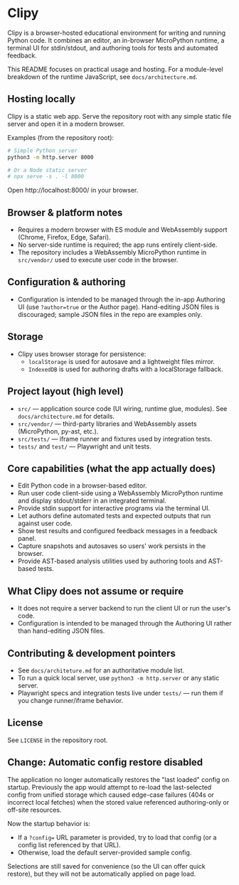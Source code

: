 # Clipy

Clipy is a browser-hosted educational environment for writing and running Python code. It combines an editor, an in-browser MicroPython runtime, a terminal UI for stdin/stdout, and authoring tools for tests and automated feedback.

This README focuses on practical usage and hosting. For a module-level breakdown of the runtime JavaScript, see `docs/architecture.md`.

## Hosting locally

Clipy is a static web app. Serve the repository root with any simple static file server and open it in a modern browser.

Examples (from the repository root):

```bash
# Simple Python server
python3 -m http.server 8000

# Or a Node static server
# npx serve -s . -l 8000
```

Open http://localhost:8000/ in your browser.

## Browser & platform notes

- Requires a modern browser with ES module and WebAssembly support (Chrome, Firefox, Edge, Safari).
- No server-side runtime is required; the app runs entirely client-side.
- The repository includes a WebAssembly MicroPython runtime in `src/vendor/` used to execute user code in the browser.

## Configuration & authoring

- Configuration is intended to be managed through the in-app Authoring UI (use `?author=true` or the Author page). Hand-editing JSON files is discouraged; sample JSON files in the repo are examples only.

## Storage

- Clipy uses browser storage for persistence:
   - `localStorage` is used for autosave and a lightweight files mirror.
   - `IndexedDB` is used for authoring drafts with a localStorage fallback.

## Project layout (high level)

- `src/` — application source code (UI wiring, runtime glue, modules). See `docs/architecture.md` for details.
- `src/vendor/` — third-party libraries and WebAssembly assets (MicroPython, py-ast, etc.).
- `src/tests/` — iframe runner and fixtures used by integration tests.
- `tests/` and `test/` — Playwright and unit tests.

## Core capabilities (what the app actually does)

- Edit Python code in a browser-based editor.
- Run user code client-side using a WebAssembly MicroPython runtime and display stdout/stderr in an integrated terminal.
- Provide stdin support for interactive programs via the terminal UI.
- Let authors define automated tests and expected outputs that run against user code.
- Show test results and configured feedback messages in a feedback panel.
- Capture snapshots and autosaves so users' work persists in the browser.
- Provide AST-based analysis utilities used by authoring tools and AST-based tests.

## What Clipy does not assume or require

- It does not require a server backend to run the client UI or run the user's code.
- Configuration is intended to be managed through the Authoring UI rather than hand-editing JSON files.

## Contributing & development pointers

- See `docs/architeture.md` for an authoritative module list.
- To run a quick local server, use `python3 -m http.server` or any static server.
- Playwright specs and integration tests live under `tests/` — run them if you change runner/iframe behavior.

## License

See `LICENSE` in the repository root.

## Change: Automatic config restore disabled

The application no longer automatically restores the "last loaded" config on
startup. Previously the app would attempt to re-load the last-selected config
from unified storage which caused edge-case failures (404s or incorrect local
fetches) when the stored value referenced authoring-only or off-site resources.

Now the startup behavior is:
- If a `?config=` URL parameter is provided, try to load that config (or a
   config list referenced by that URL).
- Otherwise, load the default server-provided sample config.

Selections are still saved for convenience (so the UI can offer quick
restore), but they will not be automatically applied on page load.
